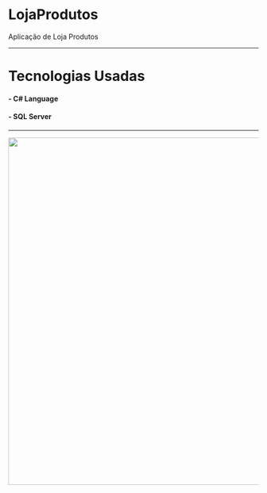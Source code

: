 # LojaProdutos
Aplicação de Loja Produtos

----------------------------------------------------------------------------------------------------

# Tecnologias Usadas

#### - C# Language
#### - SQL Server

----------------------------------------------------------------------------------------------------

<div align-"center">
  <img src="https://github.com/joaoboscocordeiro/LojaProdutos/issues/1#issue-3001149774.png" width="700px" />
</div>
